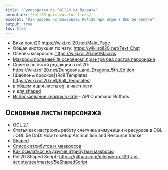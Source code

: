 ```yaml
---
title: "Руководство по Roll20 от Паланта"
permalink: /roll20-guide/useful-links/
excerpt: "Как удобно использовать Roll20 при игре в D&D 5e онлайн"
output: true
toc: true
---
```




* Вики ролл20 https://wiki.roll20.net/Main_Page 
* Общая инструкция по чату: https://wiki.roll20.net/Text_Chat 
* Основы макросов: https://wiki.roll20.net/Macros 
* [Макросы полезные (в основном) при игре без листов персонажа](https://wiki.roll20.net/Useful_Macros)
* Советы по пятой редакции в roll20: https://wiki.roll20.net/Dungeons_and_Dragons_5th_Edition 
* [Шаблоны бросков](Roll Templates https://wiki.roll20.net/Roll_Templates)
* в общем и [для листа ogl в частности ](https://wiki.roll20.net/D%26D_5e_OGL_Roll_Templates) 
* и [для shaped](https://bitbucket.org/mlenser/5eshaped/wiki/Roll%20Template)
* [Использование кнопок в чате](https://wiki.roll20.net/API:Chat) - API Command Buttons

## Основные листы персонажа
* [OGL 2.1](https://wiki.roll20.net/5th_Edition_OGL_by_Roll20)
* Статья как настроить работу счетчика аммуниции и ресурсов в OGL : OGL 5e DnD: How to setup Ammunition and Resource tracker 
* [Shaped](https://bitbucket.org/mlenser/5eshaped/wiki/Home)
* [Список атрибутов и маакросов](https://bitbucket.org/mlenser/5eshaped/wiki/Attributes%20and%20Macros%20List )
* [Как ссылаться на другие атрибуты и макросы](https://bitbucket.org/mlenser/5eshaped/wiki/Referencing%20Attributes,%20Macros,%20and%20Repeating%20Sections)
* Roll20 Shaped Script: https://github.com/mlenser/roll20-api-scripts/tree/master/5eShapedScript 
